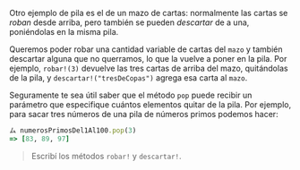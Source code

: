 Otro ejemplo de pila es el de un mazo de cartas: normalmente las cartas se *roban* desde arriba, pero también se pueden *descartar* de a una, poniéndolas en la misma pila.

Queremos poder robar una cantidad variable de cartas del `mazo` y también descartar alguna que no querramos, lo que la vuelve a poner en la pila. Por ejemplo, `robar!(3)` devuelve las tres cartas de arriba del mazo, quitándolas de la pila, y `descartar!("tresDeCopas")` agrega esa carta al `mazo`.

Seguramente te sea útil saber que el método `pop` puede recibir un parámetro que especifique cuántos elementos quitar de la pila. Por ejemplo, para sacar tres números de una pila de números primos podemos hacer:

```ruby
ム numerosPrimosDel1Al100.pop(3)
=> [83, 89, 97]
```

> Escribí los métodos `robar!` y `descartar!`.